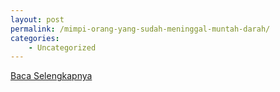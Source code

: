 ```yaml
---
layout: post
permalink: /mimpi-orang-yang-sudah-meninggal-muntah-darah/
categories:
    - Uncategorized
---
```


[Baca Selengkapnya](/08)
